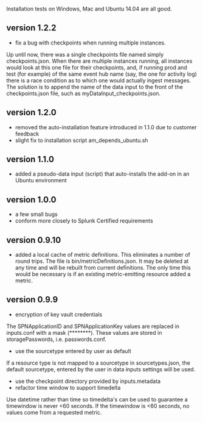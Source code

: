 Installation tests on Windows, Mac and Ubuntu 14.04 are all good.

## version 1.2.2
* fix a bug with checkpoints when running multiple instances. 

Up until now, there was a single checkpoints file named simply checkpoints.json. When there are multiple instances running, all instances would look at this one file for their checkpoints, and, if running prod and test (for example) of the same event hub name (say, the one for activity log) there is a race condition as to which one would actually ingest messages. The solution is to append the name of the data input to the front of the checkpoints.json file, such as myDataInput_checkpoints.json. 

## version 1.2.0
* removed the auto-installation feature introduced in 1.1.0 due to customer feedback
* slight fix to installation script am_depends_ubuntu.sh

## version 1.1.0
* added a pseudo-data input (script) that auto-installs the add-on in an Ubuntu environment

## version 1.0.0
* a few small bugs
* conform more closely to Splunk Certified requirements

## version 0.9.10
* added a local cache of metric definitions. This eliminates a number of round trips. The file is bin/metricDefinitions.json. It may be deleted at any time and will be rebuilt from current definitions. The only time this would be necessary is if an existing metric-emitting resource added a metric.

## version 0.9.9
* encryption of key vault credentials

The SPNApplicationID and SPNApplicationKey values are replaced in inputs.conf with a mask (********). These values are stored in storagePasswords, i.e. passwords.conf. 
* use the sourcetype entered by user as default

If a resource type is not mapped to a sourcetype in sourcetypes.json, the default sourcetype, entered by the user in data inputs settings will be used.
* use the checkpoint directory provided by inputs.metadata
* refactor time window to support timedelta

Use datetime rather than time so timedelta's can be used to guarantee a timewindow is never <60 seconds. If the timewindow is <60 seconds, no values come from a requested metric.
